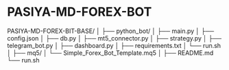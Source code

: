 # PASIYA-MD-FOREX-BOT
PASIYA-MD-FOREX-BIT-BASE/
│
├── python_bot/
│   ├── main.py
│   ├── config.json
│   ├── db.py
│   ├── mt5_connector.py
│   ├── strategy.py
│   ├── telegram_bot.py
│   ├── dashboard.py
│   ├── requirements.txt
│   └── run.sh
│
├── mq5/
│   └── Simple_Forex_Bot_Template.mq5
│
├── README.md
└── run.sh
